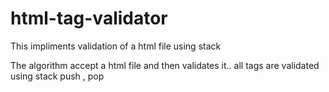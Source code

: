 # html-tag-validator
This impliments validation of a html file using stack

The algorithm accept a html file and then validates it..
all tags are validated using stack push , pop 

